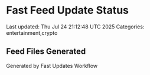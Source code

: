 # Fast Feed Update Status
Last updated: Thu Jul 24 21:12:48 UTC 2025
Categories: entertainment,crypto

## Feed Files Generated

Generated by Fast Updates Workflow
